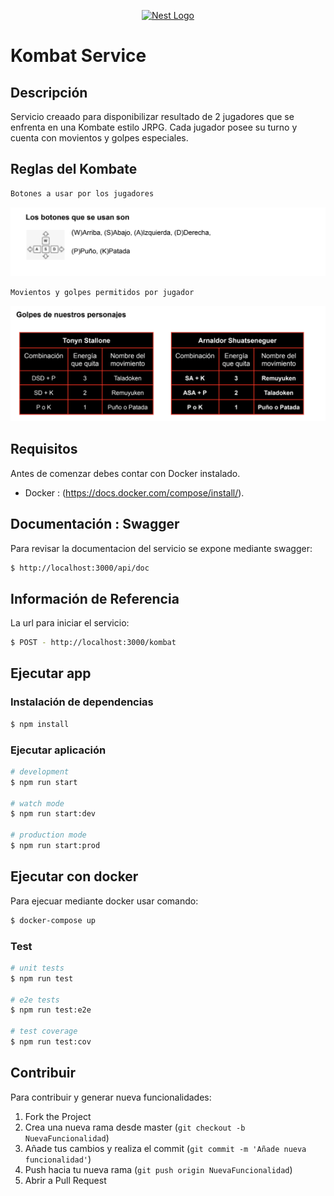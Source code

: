 <p align="center">
  <a href="http://nestjs.com/" target="blank"><img src="https://nestjs.com/img/logo-small.svg" width="200" alt="Nest Logo" /></a>
</p>

# Kombat Service

## Descripción

Servicio creaado para disponibilizar resultado de 2 jugadores que se enfrenta en una Kombate estilo JRPG. Cada jugador posee su turno y cuenta con movientos y golpes especiales.

## Reglas del Kombate

```md
Botones a usar por los jugadores
```

![Image description](/images/player-button.png 'Botones a usar en el kombate')

```md
Movientos y golpes permitidos por jugador
```

![Image description](/images/player-hits.png 'Jugadas especiales por jugador')

## Requisitos

Antes de comenzar debes contar con Docker instalado.

- Docker : (https://docs.docker.com/compose/install/).

## Documentación : Swagger

Para revisar la documentacion del servicio se expone mediante swagger:

```bash
$ http://localhost:3000/api/doc
```

## Información de Referencia

La url para iniciar el servicio:

```bash
$ POST - http://localhost:3000/kombat
```

## Ejecutar app

### Instalación de dependencias

```bash
$ npm install
```

### Ejecutar aplicación

```bash
# development
$ npm run start

# watch mode
$ npm run start:dev

# production mode
$ npm run start:prod
```

## Ejecutar con docker

Para ejecuar mediante docker usar comando:

```bash
$ docker-compose up
```

### Test

```bash
# unit tests
$ npm run test

# e2e tests
$ npm run test:e2e

# test coverage
$ npm run test:cov
```

## Contribuir

Para contribuir y generar nueva funcionalidades:

1. Fork the Project
2. Crea una nueva rama desde master (`git checkout -b NuevaFuncionalidad`)
3. Añade tus cambios y realiza el commit (`git commit -m 'Añade nueva funcionalidad'`)
4. Push hacia tu nueva rama (`git push origin NuevaFuncionalidad`)
5. Abrir a Pull Request
